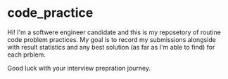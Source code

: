 # code_practice
Hi!
I'm a softwere engineer candidate and this is my reposetory of routine code problem practices. My goal is to record my submissions alongside with result statistics and any best solution (as far as I'm able to find) for each prblem.


Good luck with your interview prepration journey.

